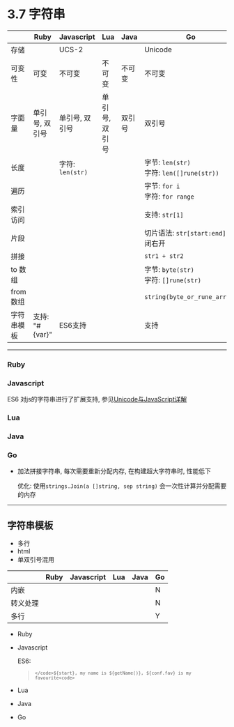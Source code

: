 # 3.7 字符串

|            | Ruby           | Javascript       | Lua            | Java   | Go                                           |
|------------|----------------|------------------|----------------|--------|----------------------------------------------|
| 存储       |                | UCS-2            |                |        | Unicode                                      |
| 可变性     | 可变           | 不可变           | 不可变         | 不可变 | 不可变                                       |
| 字面量     | 单引号, 双引号 | 单引号, 双引号   | 单引号, 双引号 | 双引号 | 双引号                                       |
| 长度       |                | 字符: `len(str)` |                |        | 字节: `len(str)`<br>字符: `len([]rune(str))` |
| 遍历       |                |                  |                |        | 字节: `for i`<br>字符: `for range`           |
| 索引访问   |                |                  |                |        | 支持: `str[1]`                               |
| 片段       |                |                  |                |        | 切片语法: `str[start:end]` 左闭右开          |
| 拼接       |                |                  |                |        | `str1 + str2`                                |
| to 数组    |                |                  |                |        | 字节: `byte(str)`<br>字符: `[]rune(str)`     |
| from 数组  |                |                  |                |        | `string(byte_or_rune_array)`                 |
| 字符串模板 | 支持: "#{var}" | ES6支持          |                |        | 支持                                         |

---

### Ruby

### Javascript

ES6 对js的字符串进行了扩展支持, 参见[Unicode与JavaScript详解](http://www.ruanyifeng.com/blog/2014/12/unicode.html)

### Lua

### Java

### Go

* 加法拼接字符串, 每次需要重新分配内存, 在构建超大字符串时, 性能低下

  优化: 使用`strings.Join(a []string, sep string)` 会一次性计算并分配需要的内存

---

## 字符串模板

* 多行
* html
* 单双引号混用

|          | Ruby | Javascript | Lua | Java | Go |
|----------|------|------------|-----|------|----|
| 内嵌     |      |            |     |      | N  |
| 转义处理 |      |            |     |      | N  |
| 多行     |      |            |     |      | Y  |

* Ruby

* Javascript

  ES6:

  > <code>`</code>${start}, my name is ${getName()}, ${conf.fav} is my favourite<code>`</code>

* Lua

* Java

* Go

